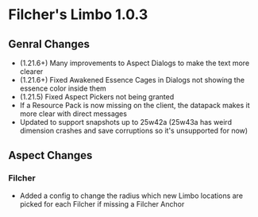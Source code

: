 # Filcher's Limbo 1.0.3

## Genral Changes
- (1.21.6+) Many improvements to Aspect Dialogs to make the text more clearer
- (1.21.6+) Fixed Awakened Essence Cages in Dialogs not showing the essence color inside them
- (1.21.5) Fixed Aspect Pickers not being granted
- If a Resource Pack is now missing on the client, the datapack makes it more clear with direct messages
- Updated to support snapshots up to 25w42a (25w43a has weird dimension crashes and save corruptions so it's unsupported for now)

## Aspect Changes
### Filcher
- Added a config to change the radius which new Limbo locations are picked for each Filcher if missing a Filcher Anchor
